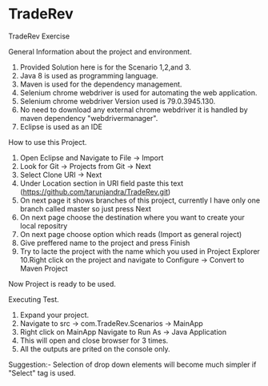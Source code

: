 # TradeRev
TradeRev Exercise

General Information about the project and environment.

1. Provided Solution here is for the Scenario 1,2,and 3.
2. Java 8 is used as programming language.
3. Maven is used for the dependency management.
4. Selenium chrome webdriver is used for automating the web application.
5. Selenium chrome webdriver Version used is 79.0.3945.130.
6. No need to download any external chrome webdriver it is handled by maven dependency "webdrivermanager".
7. Eclipse is used as an IDE


How to use this Project.

1. Open Eclipse and Navigate to File -> Import
2. Look for Git -> Projects from Git -> Next
3. Select Clone URI -> Next
4. Under Location section in URI field paste this text (https://github.com/tarunjandra/TradeRev.git)
5. On next page it shows branches of this project, currently I have only one branch called master so just press Next
6. On next page choose the destination where you want to create your local repositry
7. On next page choose option which reads (Import as general roject)
8. Give preffered name to the project and press Finish
9. Try to lacte the project with the name which you used in Project Explorer
10.Right click on the project and navigate to Configure -> Convert to Maven Project

Now Project is ready to be used.

Executing Test.

1. Expand your project.
2. Navigate to src -> com.TradeRev.Scenarios -> MainApp
3. Right click on MainApp Navigate to Run As -> Java Application
4. This will open and close browser for 3 times.
5. All the outputs are prited on the console only.

Suggestion:- Selection of drop down elements will become much simpler if "Select" tag is used.

